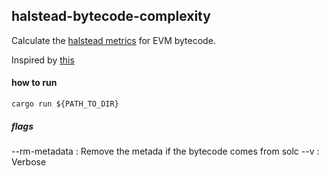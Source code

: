 ## halstead-bytecode-complexity

Calculate the [halstead metrics](https://en.wikipedia.org/wiki/Halstead_complexity_measures) for EVM bytecode.

Inspired by [this](https://twitter.com/devtooligan/status/1698588856340406416)

#### how to run

```
cargo run ${PATH_TO_DIR} 
```

##### flags

--rm-metadata : Remove the metada if the bytecode comes from solc
--v : Verbose
